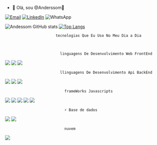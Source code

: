 - 👋 Olá, sou @Anderssom🚀 


 [![Email](https://img.shields.io/badge/Gmail-D14836?style=for-the-badge&logo=gmail&logoColor=white)](anderssom05@gmail.com)
 [![LinkedIn](https://img.shields.io/badge/LinkedIn-0077B5?style=for-the-badge&logo=linkedin&logoColor=white)](https://www.linkedin.com/in/anderson-silva-7a545aa3/) 
 ![WhatsApp](https://img.shields.io/badge/WhatsApp-25D366?style=for-the-badge&logo=whatsapp&logoColor=white)

![Andessom GitHub stats](https://github-readme-stats.vercel.app/api?username=anderssom&show_icons=true&theme=merko) 
[![Top Langs](https://github-readme-stats.vercel.app/api/top-langs/?username=anderssom&layout=compact)](https://github.com/anuraghazra/github-readme-stats)

  
                           tecnologias Que Eu Uso No Meu Dia a Dia
  
  
  
  ![]() ![]() 
  
                             linguagens De Desenvolvimento Web FrontEnd

  [![](https://img.shields.io/badge/HTML5-E34F26?style=for-the-badge&logo=html5&logoColor=white)]() [![](https://img.shields.io/badge/CSS-239120?&style=for-the-badge&logo=css3&logoColor=white)]() ![](https://img.shields.io/badge/JavaScript-F7DF1E?style=for-the-badge&logo=javascript&logoColor=black) 

                             llinguagens De Desenvolvimento Api BackEnd

  
  ![](https://img.shields.io/badge/Node.js-43853D?style=for-the-badge&logo=node.js&logoColor=white) ![](https://img.shields.io/badge/TypeScript-007ACC?style=for-the-badge&logo=typescript&logoColor=white) ![](https://img.shields.io/badge/JavaScript-F7DF1E?style=for-the-badge&logo=javascript&logoColor=black) 

                               frameWorks Javascripts
![](https://img.shields.io/badge/Express.js-404D59?style=for-the-badge) ![](https://img.shields.io/badge/React-20232A?style=for-the-badge&logo=react&logoColor=61DAFB) ![](https://img.shields.io/badge/React_Native-20232A?style=for-the-badge&logo=react&logoColor=61DAFB) ![](https://img.shields.io/badge/Bootstrap-563D7C?style=for-the-badge&logo=bootstrap&logoColor=white) ![](https://img.shields.io/badge/Wordpress-21759B?style=for-the-badge&logo=wordpress&logoColor=white)


                               ⚡ Base de dados


![](https://img.shields.io/badge/MongoDB-4EA94B?style=for-the-badge&logo=mongodb&logoColor=white
)  ![](https://img.shields.io/badge/PostgreSQL-316192?style=for-the-badge&logo=postgresql&logoColor=white)


                               nuvem

![](https://img.shields.io/badge/Vercel-000000?style=for-the-badge&logo=vercel&logoColor=white) ![]()




